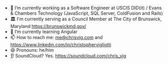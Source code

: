 - 🔭 I’m currently working as a Software Engineer at USCIS DID(it) / Evans & Chambers Technology (JavaScript, SQL Server, ColdFusion and Rails)
- 🏛️ I'm currently serving as a Council Member at The City of Brunswick, Maryland https://brunswickmd.gov/
- 🌱 I’m currently learning Angular
- 📫 How to reach me: me@chrisvig.com and https://www.linkedin.com/in/christophervigliotti
- 😄 Pronouns: he/him
- 👂 SoundCloud? Yes. https://soundcloud.com/chris_vig 
